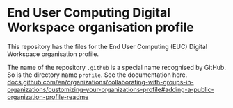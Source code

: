 # End User Computing Digital Workspace organisation profile
This repository has the files for the End User Computing (EUC) Digital Workspace
organisation profile.

The name of the repository `.github` is a special name recognised by GitHub. So
is the directory name `profile`. See the documentation here.  
[docs.github.com/en/organizations/collaborating-with-groups-in-organizations/customizing-your-organizations-profile#adding-a-public-organization-profile-readme](https://docs.github.com/en/organizations/collaborating-with-groups-in-organizations/customizing-your-organizations-profile#adding-a-public-organization-profile-readme)